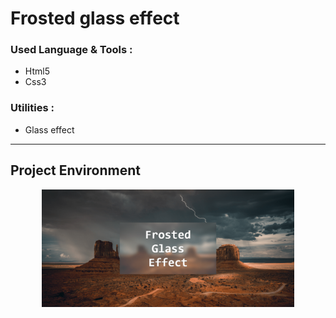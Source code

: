 # Frosted glass effect
### Used Language & Tools :
- Html5
- Css3

### Utilities :
- Glass effect
---
## Project Environment
<p align="center">
  <kbd>
   <img  src="https://github.com/gooddevil79/Frosted-glass-effect/blob/main/screencapture-127-0-0-1-5500-html-index-html-2021-10-06-00_11_36-min.png" width="80%" style="border:2pxsolid;"></kbd>
</p>